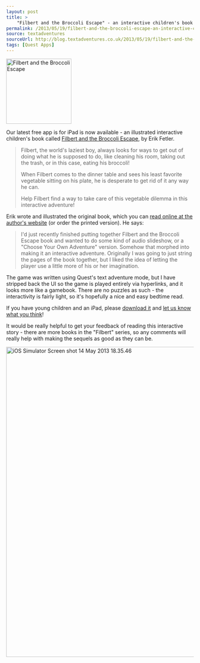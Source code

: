 ```yaml
---
layout: post
title: >
    "Filbert and the Broccoli Escape" - an interactive children's book for iPad
permalink: /2013/05/19/filbert-and-the-broccoli-escape-an-interactive-childrens-book-for-ipad/
source: textadventures
sourceUrl: http://blog.textadventures.co.uk/2013/05/19/filbert-and-the-broccoli-escape-an-interactive-childrens-book-for-ipad/
tags: [Quest Apps]
---
```

<img class="alignright size-full wp-image-2287" alt="Filbert and the Broccoli Escape" src="/images/2013/textadventuresblog.files.wordpress.com-2013-05-mzl-iswhncag-175x175-75.jpg" width="175" height="175" />

Our latest free app is for iPad is now available - an illustrated interactive children's book called <a href="http://itunes.apple.com/app/id648498789">Filbert and the Broccoli Escape</a>, by Erik Fetler.
<blockquote>Filbert, the world's laziest boy, always looks for ways to get out of doing what he is supposed to do, like cleaning his room, taking out the trash, or in this case, eating his broccoli!

When Filbert comes to the dinner table and sees his least favorite vegetable sitting on his plate, he is desperate to get rid of it any way he can.

Help Filbert find a way to take care of this vegetable dilemma in this interactive adventure!</blockquote>
Erik wrote and illustrated the original book, which you can <a href="http://fetworks.net/kids-stuff.html">read online at the author's website</a> (or order the printed version). He says:

<blockquote>I'd just recently finished putting together Filbert and the Broccoli Escape book and wanted to do some kind of audio slideshow, or a "Choose Your Own Adventure" version. Somehow that morphed into making it an interactive adventure. Originally I was going to just string the pages of the book together, but I liked the idea of letting the player use a little more of his or her imagination.</blockquote>

The game was written using Quest's text adventure mode, but I have stripped back the UI so the game is played entirely via hyperlinks, and it looks more like a gamebook. There are no puzzles as such - the interactivity is fairly light, so it's hopefully a nice and easy bedtime read.

If you have young children and an iPad, please <a href="http://itunes.apple.com/app/id648498789">download it</a> and <a href="http://textadventures.co.uk/help/contact">let us know what you think</a>!

It would be really helpful to get your feedback of reading this interactive story - there are more books in the "Filbert" series, so any comments will really help with making the sequels as good as they can be.

<a href="/images/2013/textadventuresblog.files.wordpress.com-2013-05-ios-simulator-screen-shot-14-may-2013-18-35-46.png"><img class="aligncenter size-large wp-image-2263" alt="iOS Simulator Screen shot 14 May 2013 18.35.46" src="/images/2013/textadventuresblog.files.wordpress.com-2013-05-ios-simulator-screen-shot-14-may-2013-18-35-46.png?w=625" width="625" height="833" /></a>